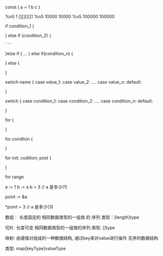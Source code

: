 
const (
    a = 1
    b
    c
)


%n5 1 [][][][]1
%n5 10000       10000
%n5 100000      100000


if condition_1 {

} else if (condition_2) {

    '''
}else if {
    ...
} else if(condition_n) {

} else {

}


swtich name {
    case value_1:
    case value_2:
    ....
    case value_n:
    default:

}



swtich {
    case condition_1:
    case condition_2:
    ....
    case condition_n:
    default:

}


for {

}

for conditon {

}

for init; codition; post {

}

for range


a := 1
b := a
b = 3 // a 是多少(1)

point := &a

*point = 3 // a 是多少(3)


数组： 长度固定的 相同数据类型的一组值 的 序列
类型：[length]type

切片: 长度可变 相同数据类型的一组值的序列
类型: []type


映射: 由键值对组成的一种数据结构, 通过key来对value进行操作
        无序的数据结构

类型: map[keyType]valueType
